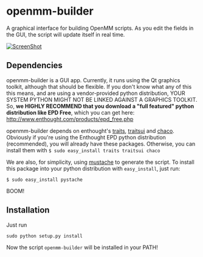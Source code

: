 openmm-builder
==============

A graphical interface for building OpenMM scripts. As you edit the fields in the GUI, the script will
update itself in real time.

[![ScreenShot](https://raw.github.com/rmcgibbo/openmm-builder/master/screenshot.png)](http://www.youtube.com/watch?feature=player_embedded&v=sKvtPRsNOPQ)

Dependencies
------------
openmm-builder is a GUI app. Currently, it runs using the Qt graphics toolkit, although that should be
flexible. If you don't know what any of this this means, and are using a vendor-provided python
distribution, YOUR SYSTEM PYTHON MIGHT NOT BE LINKED AGAINST A GRAPHICS TOOLKIT. So, **we HIGHLY
RECOMMEND that you download a "full featured" python distribution like EPD Free**, which you can get
here: http://www.enthought.com/products/epd_free.php

openmm-builder depends on enthought's [traits](https://pypi.python.org/pypi/traits),
[traitsui](https://pypi.python.org/pypi/traitsui) and [chaco](https://pypi.python.org/pypi/chaco).
Obviously if you're using the Enthought EPD python distribution (recommended),
you will already have these packages. Otherwise, you can install them with
`$ sudo easy_install traits traitsui chaco`
 
We are also, for simplicity, using [mustache](http://mustache.github.com/) to
generate the script. To install this package into your python distribution with
`easy_install`, just run:

```
$ sudo easy_install pystache
```

BOOM!

Installation
------------
Just run

```
sudo python setup.py install
```

Now the script `openmm-builder` will be installed in your PATH!
